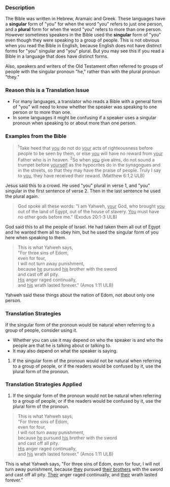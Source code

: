 

### Description

The Bible was written in Hebrew, Aramaic and Greek. These languages have a **singular** form of "you" for when the word "you" refers to just one person, and a **plural** form for when the word "you" refers to more than one person. However sometimes speakers in the Bible used the **singular** form of "you" even though they were speaking to a group of people. This is not obvious when you read the Bible in English, because English does not have distinct forms for "you" singular and "you" plural. But you may see this if you read a Bible in a language that does have distinct forms. 

Also, speakers and writers of the Old Testament often referred to groups of people with the singular pronoun "he," rather than with the plural pronoun "they."

### Reason this is a Translation Issue

* For many languages, a translator who reads a Bible with a general form of "you" will need to know whether the speaker was speaking to one person or to more than one.
* In some languages it might be confusing if a speaker uses a singular pronoun when speaking to or about more than one person.

### Examples from the Bible

><sup>1</sup>Take heed that <u>you</u> do not do <u>your</u> acts of righteousness before people to be seen by them, or else <u>you</u> will have no reward from <u>your</u> Father who is in heaven. <sup>2</sup>So when <u>you</u> give alms, do not sound a trumpet before <u>yourself</u> as the hypocrites do in the synagogues and in the streets, so that they may have the praise of people. Truly I say to <u>you</u>, they have received their reward. (Matthew 6:1,2 ULB)

Jesus said this to a crowd. He used "you" plural in verse 1, and "you" singular in the first sentence of verse 2. Then in the last sentence he used the plural again. 

>God spoke all these words: "I am Yahweh, <u>your</u> God, who brought <u>you</u> out of the land of Egypt, out of the house of slavery. <u>You</u> must have no other gods before me." (Exodus 20:1-3 ULB)

God said this to all the people of Israel. He had taken them all out of Egypt and he wanted them all to obey him, but he used the singular form of you here when speaking to them.

>This is what Yahweh says,  
>"For three sins of Edom,  
>even for four,  
>I will not turn away punishment,  
>because <u>he</u> pursued <u>his</u> brother with the sword  
>and cast off all pity.  
><u>His</u> anger raged continually,  
>and <u>his</u> wrath lasted forever." (Amos 1:11 ULB)  

Yahweh said these things about the nation of Edom, not about only one person. 

### Translation Strategies

If the singular form of the pronoun would be natural when referring to a group of people, consider using it.

* Whether you can use it may depend on who the speaker is and who the people are that he is talking about or talking to.
* It may also depend on what the speaker is saying.

1. If the singular form of the pronoun would not be natural when referring to a group of people, or if the readers would be confused by it, use the plural form of the pronoun.

### Translation Strategies Applied

1. If the singular form of the pronoun would not be natural when referring to a group of people, or if the readers would be confused by it, use the plural form of the pronoun.

>This is what Yahweh says,  
>"For three sins of Edom,  
>even for four,  
>I will not turn away punishment,  
>because <u>he</u> pursued <u>his</u> brother with the sword  
>and cast off all pity.  
><u>His</u> anger raged continually,  
>and <u>his</u> wrath lasted forever." (Amos 1:11 ULB)  

This is what Yahweh says,
"For three sins of Edom,
even for four,
I will not turn away punishment,
because <u>they</u> pursued <u>their brothers</u> with the sword
and cast off all pity.
<u>Their</u> anger raged continually,
and <u>their</u> wrath lasted forever."